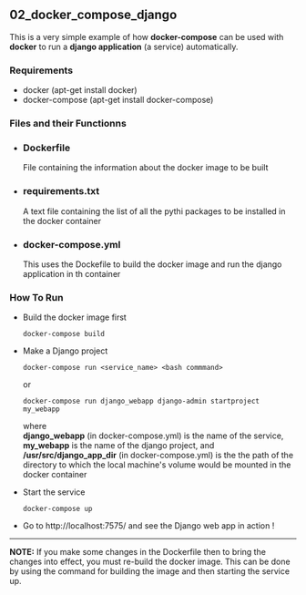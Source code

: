 ## 02_docker_compose_django
 
This is a very simple example of how <strong>docker-compose</strong> can be used with <strong>docker</strong> to run a  <strong>django application</strong> (a service) automatically.
 
### Requirements
* docker         (apt-get install docker)   
* docker-compose (apt-get install docker-compose)

### Files and their Functionns

* ### Dockerfile
  File containing the information about the docker image to be built
 
* ### requirements.txt
  A text file containing the list of all the pythi packages to be installed in the docker container
 
* ### docker-compose.yml
  This uses the Dockefile to build the docker image and run the django application in th container 

### How To Run

* Build the docker image first
  ```
  docker-compose build
  ```

* Make a Django project 
  ```
  docker-compose run <service_name> <bash commmand>
  ```
  or
  ```
  docker-compose run django_webapp django-admin startproject my_webapp
  ```
  where <br>
  <strong>django_webapp</strong> (in docker-compose.yml) is the name of the service,<br>
  <strong>my_webapp</strong> is the name of the django project, and  <br>
  <strong>/usr/src/django_app_dir</strong> (in docker-compose.yml) is the the path of the directory to which the local machine's volume would be mounted in the docker container

* Start the service
  ```
  docker-compose up
  ```

* Go to http://localhost:7575/ and see the Django web app in action !
<hr>
<strong>NOTE:</strong> If you make some changes in the Dockerfile then to bring the changes into effect, you must re-build the docker image. This can be done by using the command for building the  image and then starting the service up.  
